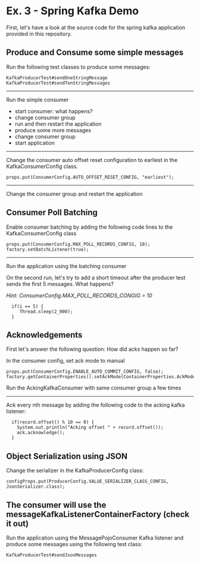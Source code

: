 # Ex. 3 - Spring Kafka Demo
First, let's have a look at the source code for the spring kafka application provided in this repository.

## Produce and Consume some simple messages
Run the following test classes to produce some messages:
```
KafkaProducerTest#sendOneStringMessage
KafkaProducerTest#sendTenStringMessages
```
---
Run the simple consumer
- start consumer: what happens?
- change consumer group
- run and then restart the application
- produce some more messages
- change consumer group
- start application

---
Change the consumer auto offset reset configuration to earliest in the KafkaConsumerConfig class.
```
props.put(ConsumerConfig.AUTO_OFFSET_RESET_CONFIG, "earliest");
```
---
Change the consumer group and restart the application

## Consumer Poll Batching

Enable consumer batching by adding the following code lines to the KafkaConsumerConfig class
```
props.put(ConsumerConfig.MAX_POLL_RECORDS_CONFIG, 10);
factory.setBatchListener(true);
```
---
Run the application using the batching consumer

On the second run, let's try to add a short timeout after the producer test sends the first 5 messages. What happens?

*Hint: ConsumerConfig.MAX_POLL_RECORDS_CONGIG = 10*
```
  if(i == 5) {
     Thread.sleep(2_000);
  }
```
## Acknowledgements
First let's answer the following question: How did acks happen so far?

In the consumer config, set ack mode to manual

```
props.put(ConsumerConfig.ENABLE_AUTO_COMMIT_CONFIG, false);
factory.getContainerProperties().setAckMode(ContainerProperties.AckMode.MANUAL_IMMEDIATE);
```

Run the AckingKafkaConsumer with same consumer group a few times

---
Ack every nth message by adding the following code to the acking kafka listener:
```
  if(record.offset() % 10 == 0) {
    System.out.println("Acking offset " + record.offset());
    ack.acknowledge();
  }
```

## Object Serialization using JSON
Change the serializer in the KafkaProducerConfig class:
```
configProps.put(ProducerConfig.VALUE_SERIALIZER_CLASS_CONFIG, JsonSerializer.class);
```
The consumer will use the messageKafkaListenerContainerFactory (check it out)
---		
Run the application using the MessagePojoConsumer Kafka listener and produce some messages using the following test class:
```
KafkaProducerTest#sendJsonMessages
```
